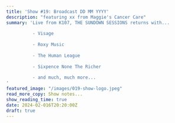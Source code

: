 ```yaml
---
title: 'Show #19: Broadcast DD MM YYYY'
description: "featuring xx from Maggie's Cancer Care"
summary: 'Live from K107, THE SUNDOWN SESSIONS returns with...
 
          - Visage
                    
          - Roxy Music
          
          - The Human League
          
          - Sixpence None The Richer
          
          - and much, much more...
'
featured_image: "/images/019-show-logo.jpeg"
read_more_copy: Show notes...
show_reading_time: true
date: 2024-02-016T20:20:00Z
draft: true 
---
```


